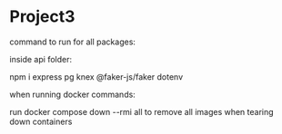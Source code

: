# Project3

command to run for all packages:

inside api folder:

npm i express pg knex @faker-js/faker dotenv 

when running docker commands:

run docker compose down --rmi all to remove all images when tearing down containers